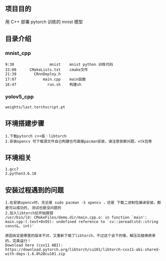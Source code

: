 ## 项目目的

用 C++ 部署 pytorch 训练的 mnist 模型

## 目录介绍

### mnist_cpp
```
9:30                mnist    mnist python 训练代码
15:08      CMakeLists.txt    cmake文件
21:39        CRnnDeploy.h
17:07            main.cpp    main函数
16:47              run.sh    构建sh
```

### yolov5_cpp
```
weights/last.torchscript.pt
```

## 环境搭建步骤

```
1.下载pytorch c++版：libtorch
2.安装opencv 可下载源文件自己构建也可直接pacman安装，请注意依赖问题，vtk包等
```

## 环境相关
```
1.gcc7
2.python3.6.10
```

## 安装过程遇到的问题
```text
1.在安装opencv时，无论是 sudo pacman -S opencv ，还是 下载二进制包编译安装，都是可以成功的, 测试也是没问题的
2.加入libtorch后开始报错
/usr/bin/ld: CMakeFiles/demo.dir/main.cpp.o: in function `main':
main.cpp:(.text+0x95): undefined reference to `cv::imread(std::string const&, int)'

原因肯定是哪里的版本不对，又重新下载了libtorch，不过这个会下的慢，解压后替换原来的，完美运行！
Download here (cxx11 ABI):
https://download.pytorch.org/libtorch/cu101/libtorch-cxx11-abi-shared-with-deps-1.6.0%2Bcu101.zip
```
